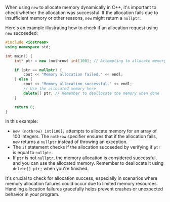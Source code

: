 [//]: #  (###Checking Whether an Allocation Request Using new Succeeded)

When using `new` to allocate memory dynamically in C++, it's important to check whether the allocation was successful. If the allocation fails due to insufficient memory or other reasons, `new` might return a `nullptr`.

Here's an example illustrating how to check if an allocation request using `new` succeeded:

```cpp
#include <iostream>
using namespace std;

int main() {
    int* ptr = new (nothrow) int[100]; // Attempting to allocate memory for an array of 100 integers

    if (ptr == nullptr) {
        cout << "Memory allocation failed." << endl;
    } else {
        cout << "Memory allocation successful." << endl;
        // Use the allocated memory here
        delete[] ptr; // Remember to deallocate the memory when done
    }

    return 0;
}
```

In this example:

- `new (nothrow) int[100];` attempts to allocate memory for an array of 100 integers. The `nothrow` specifier ensures that if the allocation fails, `new` returns a `nullptr` instead of throwing an exception.
- The `if` statement checks if the allocation succeeded by verifying if `ptr` is equal to `nullptr`.
- If `ptr` is not `nullptr`, the memory allocation is considered successful, and you can use the allocated memory. Remember to deallocate it using `delete[] ptr;` when you're finished.

It's crucial to check for allocation success, especially in scenarios where memory allocation failures could occur due to limited memory resources. Handling allocation failures gracefully helps prevent crashes or unexpected behavior in your program.
